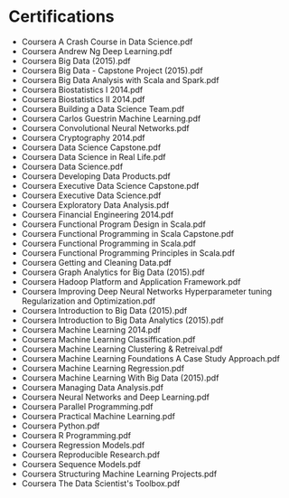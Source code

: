 Certifications 
==============

* Coursera A Crash Course in Data Science.pdf
* Coursera Andrew Ng Deep Learning.pdf
* Coursera Big Data (2015).pdf
* Coursera Big Data - Capstone Project (2015).pdf
* Coursera Big Data Analysis with Scala and Spark.pdf
* Coursera Biostatistics I 2014.pdf
* Coursera Biostatistics II 2014.pdf
* Coursera Building a Data Science Team.pdf
* Coursera Carlos Guestrin Machine Learning.pdf
* Coursera Convolutional Neural Networks.pdf
* Coursera Cryptography 2014.pdf
* Coursera Data Science Capstone.pdf
* Coursera Data Science in Real Life.pdf
* Coursera Data Science.pdf
* Coursera Developing Data Products.pdf
* Coursera Executive Data Science Capstone.pdf
* Coursera Executive Data Science.pdf
* Coursera Exploratory Data Analysis.pdf
* Coursera Financial Engineering 2014.pdf
* Coursera Functional Program Design in Scala.pdf
* Coursera Functional Programming in Scala Capstone.pdf
* Coursera Functional Programming in Scala.pdf
* Coursera Functional Programming Principles in Scala.pdf
* Coursera Getting and Cleaning Data.pdf
* Coursera Graph Analytics for Big Data (2015).pdf
* Coursera Hadoop Platform and Application Framework.pdf
* Coursera Improving Deep Neural Networks Hyperparameter tuning Regularization and Optimization.pdf
* Coursera Introduction to Big Data (2015).pdf
* Coursera Introduction to Big Data Analytics (2015).pdf
* Coursera Machine Learning 2014.pdf
* Coursera Machine Learning Classiffication.pdf
* Coursera Machine Learning Clustering & Retreival.pdf
* Coursera Machine Learning Foundations A Case Study Approach.pdf
* Coursera Machine Learning Regression.pdf
* Coursera Machine Learning With Big Data (2015).pdf
* Coursera Managing Data Analysis.pdf
* Coursera Neural Networks and Deep Learning.pdf
* Coursera Parallel Programming.pdf
* Coursera Practical Machine Learning.pdf
* Coursera Python.pdf
* Coursera R Programming.pdf
* Coursera Regression Models.pdf
* Coursera Reproducible Research.pdf
* Coursera Sequence Models.pdf
* Coursera Structuring Machine Learning Projects.pdf
* Coursera The Data Scientist's Toolbox.pdf